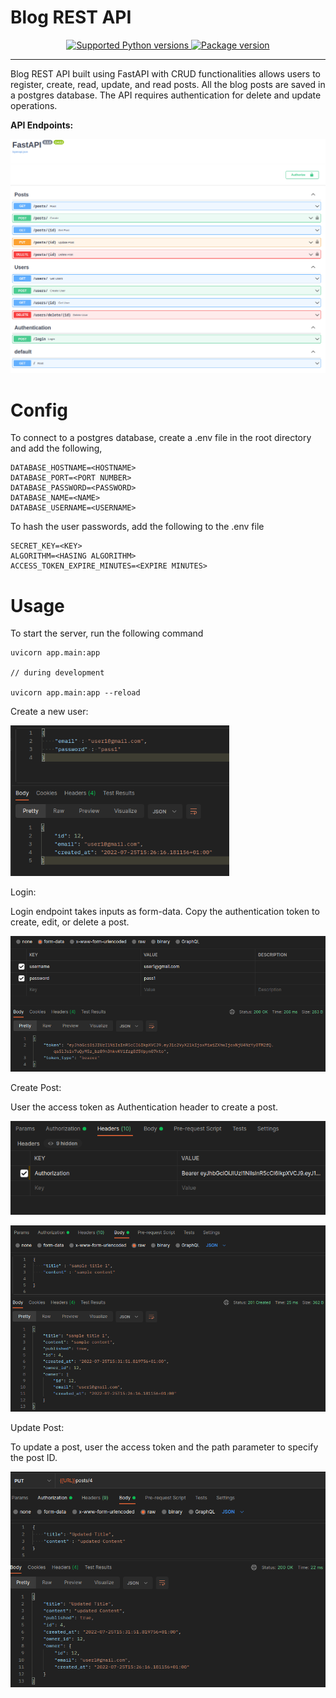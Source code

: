 # Blog REST API
<p align = "center">
<a href="https://pypi.org/project/fastapi" target="_blank">
    <img src="https://img.shields.io/pypi/pyversions/fastapi.svg?color=%2334D058" alt="Supported Python versions">
</a>
<a href="https://pypi.org/project/fastapi" target="_blank">
    <img src="https://img.shields.io/pypi/v/fastapi?color=%2334D058&label=pypi%20package" alt="Package version">
</a>
</p>

---

Blog REST API built using FastAPI with CRUD functionalities allows users to register, create, read, update, and read posts. All the blog posts are saved in a postgres database. The API requires authentication for delete and update operations.

**API Endpoints:**

<p align="center">
  <img src="doc.png" width="750" />
</p>

# Config

To connect to a postgres database, create a .env file in the root directory and add the following,

```
DATABASE_HOSTNAME=<HOSTNAME>
DATABASE_PORT=<PORT NUMBER>
DATABASE_PASSWORD=<PASSWORD>
DATABASE_NAME=<NAME>
DATABASE_USERNAME=<USERNAME>
```

To hash the user passwords, add the following to the .env file

```
SECRET_KEY=<KEY>
ALGORITHM=<HASING ALGORITHM>
ACCESS_TOKEN_EXPIRE_MINUTES=<EXPIRE MINUTES>
```

# Usage

To start the server, run the following command

```
uvicorn app.main:app

// during development

uvicorn app.main:app --reload
```
Create a new user:
<p align="left">
  <img src="demo/create_user.png" width="350" />
</p>

Login:

Login endpoint takes inputs as form-data. Copy the authentication token to create, edit, or delete a post.

<p align="left">
  <img src="demo/login.png" />
</p>

Create Post:

User the access token as Authentication header to create a post.
<p align="left">
  <img src="demo/create_post_auth.png" />
</p>
<p align="left">
  <img src="demo/create_post.png" width = 550 />
</p>

Update Post:

To update a post, user the access token and the path parameter to specify the post ID.
<p align="left">
  <img src="demo/update.png" width = 550 />
</p>
